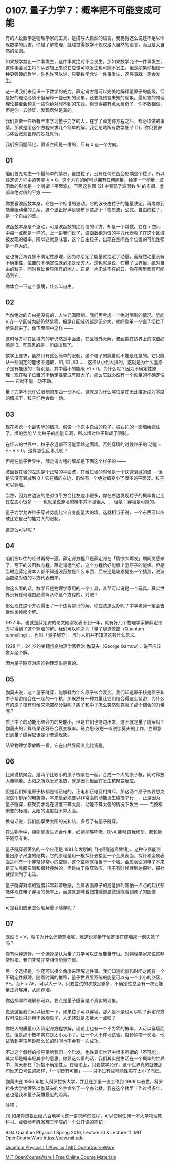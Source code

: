 # 0107. 量子力学 7：概率把不可能变成可能

有的人说数学是物理学家的工具，是描写大自然的语言，我觉得这么说还不足以体现数学的厉害。你越了解物理，就越觉得数学不仅仅是大自然的语言，而且是大自然的法则。

如果数学禁止一件事发生，这件事就绝对不会发生。那如果数学允许一件事发生，这件事会发生吗？从逻辑上来说它应该可能发生也可能不发生。但是如果你相信一种更强硬的哲学，你也许可以说，只要数学允许一件事发生，这件事就一定会发生。

这一讲我们来见识一下数学的威力。薛定谔方程可以完美地解释氢原子的能级，但是好的理论必须不但解释一些已知的现象，还要能预言未知的现象。最厉害的物理理论甚至会预言一些你绝对想不到的东西。你觉得那有点太离奇了，你不敢相信，但是你一去验证，发现居然是真的。

我们要做一件所有严肃学习量子力学的人，在学了薛定谔方程之后，都必须做的事情。那就是用这个方程来求几个简单的解。我会忽略所有数学细节 [1]，你只要安心体会微观世界的妙处就行。

我们把问题简化，假设空间是一维的，只有 x 这一个方向。

## 01

咱们首先考虑一个最简单的情况，自由粒子。没有任何东西会影响这个粒子，所以薛定谔方程中的势能 V = 0。这个方程的解可以拥有任何能量。给定一个能量，波函数的形状是一个所谓「平面波」。下面这张图 [2] 中表现了波函数 Ψ 的实部、虚部和绝对值的平方 ——

你要看波函数本身，它是一个标准的波动。它的波长由粒子的能量决定，再考虑到能量跟动量的关系，这个波正好满足德布罗意那个「物质波」公式。自由的粒子，是一个自由的波。

波函数本身是个波动，可是波函数的绝对值的平方，却是一个常数。它在 x 空间中每一点都是一样的。上一讲我们说了，波函数绝对值的平方代表粒子在这个区域被发现的概率。所以这就意味着，这个自由粒子，出现在空间各个位置的可能性都是一样大的。

这也符合海森堡不确定性原理，因为你给定了能量就给定了动量，而既然动量没有不确定性，位置的不确定性就必须是无穷大。这也就是说，在量子世界里，绝对自由的粒子，同时身处世界所有的地方。它是一片无处不在的云，你在哪里都有可能遇到它。

你体会一下这个意境，什么叫自由。

## 02

当然绝对的自由是没有的，人生充满限制。我们再考虑一个绝对限制的情况。势能 V 在一个区域内部仍然是零，但是在区域外部是无穷大，就好像用一个盒子把粒子给装起来了。像下面图中这样 ——

这时候方程在区域内的解仍然是平面波，在区域外无解，波函数在边界上的取值必须是 0。有意思的是，能级出现了。

数学上要求，虽然只有这么简单的限制，这个粒子的能量就不能是任意的。它只能从一些固定的能级中选取，E1, E2, E3…… 这样从小到大排列。这就是为什么氢原子是有能级的！特别是，其中最小的能级 E1 ≠ 0。为什么呢？因为不确定性原理！现在粒子位置的不确定性变成有限大了，那么它就必然有一个动量的不确定性 —— 它就不能一动不动。

量子力学不允许受限制的东西一动不动。这就是为什么哪怕是在无比接近绝对零度的情况下，粒子们也会动一动。

## 03

现在考虑一个最实际的情况。假设一个原本自由的粒子，被右边的一面墙给挡住了。墙的势能 V 比粒子的能量 E 高，所以墙对粒子形成了限制。

在经典的世界中，粒子永远都不可能穿越这面墙。否则穿墙的时候粒子的 动能 = E - V < 0，这算怎么回事儿呢？

但是在量子世界中，薛定谔方程的解却是下面这个样子的 ——

波函数在墙的左边是个正常的平面波，在经过墙的时候是一个快速衰减的波 — 但是它没有衰减到 0！它在墙的右边，仍然有一个绝对值变小了很多的平面波。粒子可以穿墙。

当然，因为右边波的绝对值平方会比左边小很多，你在右边发现粒子的概率肯定比在左边小很多 —— 也就是说穿墙的概率并不是很大…… 但是！穿墙是可能的。

量子力学允许粒子穿过势能比它自身能量大的墙。这就相当于说，一个东西可以突破比它自己的能力大的限制。

这怎么可以呢？

## 04

咱们把以往的经过再捋一遍。薛定谔方程只是薛定谔在「情欲大爆发」期间灵感来了，写下的波函数方程。薛定谔运气好，这个方程恰好能解出氢原子的能级。但是当时连薛定谔本人都不知道波函数是什么东西，后来还是玻恩提出一个猜测，说波函数绝对值的平方代表概率。

你这么看的话，数学只是物理学家用的一个工具，甚至可以说是一个玩具。真实世界没有任何理由必须听从你这个方程的，对吧？

那么现在这个方程得出了一个违背常识的解，你应该怎么办呢？中学老师一定会告诉你舍掉那个解。

1927 年，也就是薛定谔的论文刚刚发表不到一年，就有好几个物理学家解薛定谔方程得到了这个穿墙的解。我们可以称之为「量子隧道效应（Quantum tunnelling）」，也叫「量子隧穿」。当时人们并不知道这有什么意义。

1928 年，24 岁的美籍俄裔物理学家乔治·伽莫夫（George Gamow），说不应该舍弃这个解。

因为量子隧穿对应的物理现象是真的。

## 05

伽莫夫说，这个量子隧穿，能解释为什么原子核会衰变。我们知道原子核是质子和中子紧密结合在一起的一个核，那既然有一种力量让它们结合得这么紧密，为什么有的原子核有时候又能突然分裂呢？质子和中子怎么突然就克服了那个结合的力量呢？

质子中子的动能比结合力的势能小，但是它们也能跑出来，这不就是量子隧穿吗？伽莫夫的计算结果正好符合衰变概率。马克思·玻恩一听说伽莫夫的工作，立即意识到量子隧穿应该是个普遍现象。

结果物理学家放眼一看，它在自然界简直比比皆是。

## 06

比如说核聚变，是两个比较小的原子核聚在一起，合成一个大的原子核，同时释放大量能量。太阳之所以发光发热，就是因为里面在发生核聚变反应。

但是我们知道原子核都是带正电的，正电和正电互相排斥，那这两个原子核要想克服这个排斥的电势能，本来是必须要以非常高的动能发生碰撞才行…… 正是因为量子隧穿，核聚变才能在温度不算太高、动能不算太强的情况下发生 —— 而按核聚变的标准，太阳的温度就不算太高。

换句话说，我们能享受太阳的光和热，多亏了有量子隧穿。

在生物学中，植物能发生光合作用，细胞能够呼吸，DNA 能够自我修复，都和量子隧穿有关。

量子隧穿最著名的一个应用是 1981 年发明的「扫描隧道显微镜」。这种仪器能测量出原子尺度的结构。它的原理是用一根探针去接近一个金属表面，探针和金属表面之间有一个非常非常小的空隙，这个空隙就相当于一个墙。金属表面的电子本来是无法克服空隙和探针接触的，但是由于隧穿效应，电子有时候就到达探针，探针就探测到了电流。

量子隧穿对墙的宽度非常非常敏感，金属表面原子的高低排列哪怕一点点的起伏都能体现在电子穿墙的概率上，而这就意味着扫描隧道显微镜能看到原子的图像 ——

可是我们应该怎么理解量子隧穿呢？

## 07

既然 E < V，粒子为什么还能穿墙呢，难道说能量守恒定律在穿墙那一刻失效了吗？

你有两种选择。一个选择是认为量子力学可以违反能量守恒。对物理学家来说这非常别扭，我们非常非常相信能量守恒。

另一个选择是，你还可以换个角度来理解这件事。我们知道能量和时间之间有一个不确定性原理，随着时间的推移，量子世界里系统的能量可以有一个小小的涨落，ΔE。而 E + ΔE，可以大于 V。只要尝试的次数足够多，不确定性总会有一次让能量正好够用，从而穿墙。

你选择哪种理解都可以，要点是量子隧穿是个真实的现象。

说到这里我们可以畅想一下，如果粒子可以穿墙，那人是不是也可以呢？薛定谔方程可没说只适用于微观粒子，人无非就是质量大一点呗？

你把人的质量带入薛定谔方程求解，理论上也有一个不为零的概率，人可以穿墙而过。但是那个概率实在是太小太小了。让一个人不停地试验，每秒钟撞一次墙，他试验到宇宙年龄那么长的时间也不会有一次成功。

不过这个假想的推导带给我们一个启发。也许真实世界中很多所谓的「不可能」，其实都是概率极其小的意思。你要这么看的话，我们其实是生活在一个概率的世界中，每天都在「拥抱不确定性」。在理论上，只要数学允许，这个世界真的就像那句励志口号说的那样，「一切皆有可能」—— 只不过有些可能性实在太小了而已。

伽莫夫在 1956 年加入科罗拉多大学，并且在那里一直工作到 1968 年去世。科罗拉多大学物理系以伽莫夫的名字命名了一个办公楼，我在这个楼里工作过很多年，这也是我和量子英雄最近的距离。

注释：

[1] 如果你想要正经八百地学习这一讲求解的过程，可以使用任何一本大学物理教科书。或者参考麻省理工学院的一个公开课的笔记： 

8.04 Quantum Physics I Spring 2016, Lecture 10 & Lecture 11. MIT OpenCourseWare https://ocw.mit.edu

[Quantum Physics I | Physics | MIT OpenCourseWare](https://ocw.mit.edu/courses/physics/8-04-quantum-physics-i-spring-2016/)

[MIT OpenCourseWare | Free Online Course Materials](https://ocw.mit.edu/)